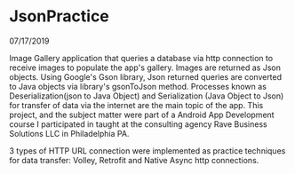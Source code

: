 # JsonPractice

07/17/2019

Image Gallery application that queries a database via http connection to receive images to populate the app's gallery.
Images are returned as Json objects. Using Google's Gson library, Json returned queries are converted to Java objects via
library's gsonToJson method. Processes known as Deserialization(json to Java Object) and Serialization (Java Object to Json) for
transfer of data via the internet are the main topic of the app.  This project, and the subject matter were part of a Android App Development course I participated in taught at the consulting agency Rave Business Solutions LLC in Philadelphia PA.

3 types of HTTP URL connection were implemented as practice techniques for data transfer: Volley, Retrofit and Native Async http connections.
 
